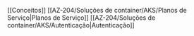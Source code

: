 [[Conceitos]]
[[AZ-204/Soluções de container/AKS/Planos de Serviço|Planos de Serviço]]
[[AZ-204/Soluções de container/AKS/Autenticação|Autenticação]]

